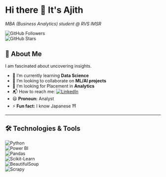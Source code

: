 # Hi there 👋 It's Ajith  

*MBA (Business Analytics) student @ RVS IMSR*  

![GitHub Followers](https://img.shields.io/github/followers/your-username?style=social)  
![GitHub Stars](https://img.shields.io/github/stars/your-username?style=social)  

## 📌 About Me  
I am fascinated about uncovering insights.  

- 🌱 I’m currently learning **Data Science**  
- 🤝 I’m looking to collaborate on **ML/AI projects**  
- 🤔 I’m looking for Placement in **Analytics**  
- 📬 How to reach me: [![LinkedIn](https://img.shields.io/badge/LinkedIn-0077B5?style=flat&logo=linkedin&logoColor=white)](https://www.linkedin.com/in/your-profile/)  
- 😃 **Pronoun:** Analyst  
- ⚡ **Fun fact:** I know Japanese ⛩️  

---

## 🛠 Technologies & Tools  
![Python](https://img.shields.io/badge/-Python-333?style=flat&logo=python)  
![Power BI](https://img.shields.io/badge/-PowerBI-F2C811?style=flat&logo=powerbi)  
![Pandas](https://img.shields.io/badge/-Pandas-150458?style=flat&logo=pandas)  
![Scikit-Learn](https://img.shields.io/badge/-Scikit%20Learn-F7931E?style=flat&logo=scikit-learn)  
![BeautifulSoup](https://img.shields.io/badge/-BeautifulSoup-4B8BBE?style=flat)  
![Scrapy](https://img.shields.io/badge/-Scrapy-75AADB?style=flat)  
